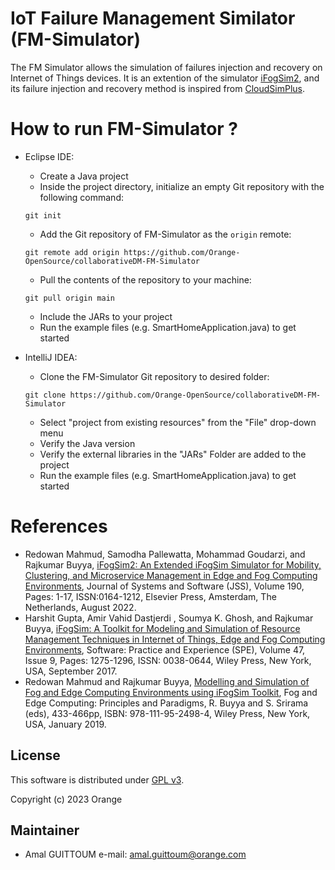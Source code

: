 # IoT Failure Management Similator (FM-Simulator)
The FM Simulator allows the simulation of failures injection and recovery on Internet of Things devices. It is an extention of the simulator [iFogSim2](https://github.com/Cloudslab/iFogSim1), and its failure injection and recovery method is inspired from [CloudSimPlus](https://cloudsimplus.org/). 

# How to run FM-Simulator ?
* Eclipse IDE:
  * Create a Java project
  * Inside the project directory, initialize an empty Git repository with the following command:
  ```
  git init
  ```
  * Add the Git repository of FM-Simulator as the `origin` remote:
  ```
  git remote add origin https://github.com/Orange-OpenSource/collaborativeDM-FM-Simulator
  ```
  * Pull the contents of the repository to your machine:
  ```
  git pull origin main
  ```
  * Include the JARs to your project  
  * Run the example files (e.g. SmartHomeApplication.java) to get started

* IntelliJ IDEA:
  * Clone the FM-Simulator Git repository to desired folder:
  ```
  git clone https://github.com/Orange-OpenSource/collaborativeDM-FM-Simulator
  ```
  * Select "project from existing resources" from the "File" drop-down menu
  * Verify the Java version
  * Verify the external libraries in the "JARs" Folder are added to the project
  * Run the example files (e.g. SmartHomeApplication.java) to get started

# References
 * Redowan Mahmud, Samodha Pallewatta, Mohammad Goudarzi, and Rajkumar Buyya, <A href="https://arxiv.org/abs/2109.05636">iFogSim2: An Extended iFogSim Simulator for Mobility, Clustering, and Microservice Management in Edge and Fog Computing Environments</A>, Journal of Systems and Software (JSS), Volume 190, Pages: 1-17, ISSN:0164-1212, Elsevier Press, Amsterdam, The Netherlands, August 2022.
 * Harshit Gupta, Amir Vahid Dastjerdi , Soumya K. Ghosh, and Rajkumar Buyya, <A href="http://www.buyya.com/papers/iFogSim.pdf">iFogSim: A Toolkit for Modeling and Simulation of Resource Management Techniques in Internet of Things, Edge and Fog Computing Environments</A>, Software: Practice and Experience (SPE), Volume 47, Issue 9, Pages: 1275-1296, ISSN: 0038-0644, Wiley Press, New York, USA, September 2017.
 * Redowan Mahmud and Rajkumar Buyya, <A href="http://www.buyya.com/papers/iFogSim-Tut.pdf">Modelling and Simulation of Fog and Edge Computing Environments using iFogSim Toolkit</A>, Fog and Edge Computing: Principles and Paradigms, R. Buyya and S. Srirama (eds), 433-466pp, ISBN: 978-111-95-2498-4, Wiley Press, New York, USA, January 2019.
 ## License
 
 This software is distributed under [GPL v3](https://www.gnu.org/licenses/gpl-3.0.md). 

Copyright (c) 2023 Orange


## Maintainer
 
 * Amal GUITTOUM e-mail: amal.guittoum@orange.com
